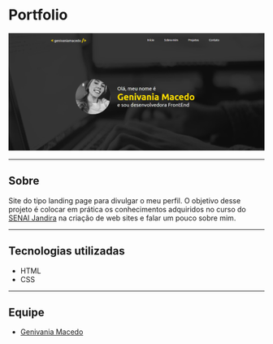 # Portfolio

![](./img/genivania.png)


---
## Sobre
Site do tipo landing page para divulgar o meu perfil.
O objetivo desse projeto é colocar em prática os conhecimentos adquiridos no curso do [SENAI Jandira](https://jandira.sp.senai.br/) na criação de web sites e falar um pouco sobre mim.

---
## Tecnologias utilizadas
- HTML
- CSS


---
## Equipe
- [Genivania Macedo ](https://github.com/Genivania)
